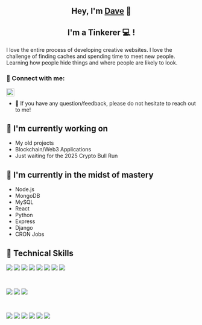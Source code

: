 <h2 align="center">
Hey, I'm <a href="https://www.davehuan.io/" target="_blank" rel="noreferrer">Dave</a> 👋
</h2>

<h2 align="center">
I'm a Tinkerer 💻 !
</h2> 

I love the entire process of developing creative websites. I love the challenge of finding caches and spending time to meet new people. Learning how people hide things and where people are likely to look.

### 🤝 Connect with me:

<a href="https://www.linkedin.com/in/davehuan"><img align="left" src="https://raw.githubusercontent.com/yushi1007/yushi1007/main/images/linkedin.svg" alt="Yu Shi | LinkedIn" width="21px"/></a>
</br>
- 💬 If you have any question/feedback, please do not hesitate to reach out to me!

## 🔭 I'm currently working on

- My old projects
- Blockchain/Web3 Applications
- Just waiting for the 2025 Crypto Bull Run

## 🌱 I'm currently in the midst of mastery

- Node.js
- MongoDB
- MySQL
- React
- Python
- Express
- Django
- CRON Jobs

## 💼 Technical Skills

![](https://img.shields.io/badge/Code-Node.js-informational?style=flat&logo=node.js&color=339933)
![](https://img.shields.io/badge/Code-MongoDB-informational?style=flat&logo=MongoDB&color=47A248)
![](https://img.shields.io/badge/Code-MySQL-informational?style=flat&logo=MySQL&color=4479A1)
![](https://img.shields.io/badge/Code-React-informational?style=flat&logo=react&color=61DAFB)
![](https://img.shields.io/badge/Code-Python-informational?style=flat&logo=Python&color=3776AB)
![](https://img.shields.io/badge/Code-Express-informational?style=flat&logo=express&color=000000)
![](https://img.shields.io/badge/Code-Django-informational?style=flat&logo=Django&color=092E20)
![](https://img.shields.io/badge/Code-CRON_Jobs-informational?style=flat&logo=CRON&color=703342)

</br>

![](https://img.shields.io/badge/Style-Bootstrap-informational?style=flat&logo=Bootstrap&color=7952B3)
![](https://img.shields.io/badge/Style-CSS3-informational?style=flat&logo=CSS3&color=1572B6)
![](https://img.shields.io/badge/Style-styled--components-informational?style=flat&logo=styled-components&color=DB7093)

</br>

![](https://img.shields.io/badge/Tools-Figma-informational?style=flat&logo=Figma&color=F24E1E)
![](https://img.shields.io/badge/Tools-NPM-informational?style=flat&logo=NPM&color=CB3837)
![](https://img.shields.io/badge/Tools-Heroku-informational?style=flat&logo=Heroku&color=430098)
![](https://img.shields.io/badge/Tools-Netlify-informational?style=flat&logo=netlify&color=00C7B7)
![](https://img.shields.io/badge/Tools-Git-informational?style=flat&logo=Git&color=F05032)
![](https://img.shields.io/badge/Tools-GitHub-informational?style=flat&logo=GitHub&color=181717)
